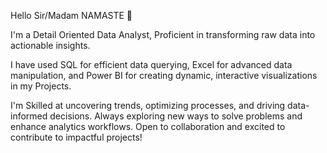 Hello Sir/Madam NAMASTE 🙏

I'm a Detail Oriented Data Analyst, Proficient in transforming raw data into actionable insights.

I have used SQL for efficient data querying, Excel for advanced data manipulation, and Power BI for creating dynamic, interactive visualizations in my Projects.

I'm Skilled at uncovering trends, optimizing processes, and driving data-informed decisions. Always exploring new ways to solve problems and enhance analytics workflows. Open to collaboration and excited to contribute to impactful projects!

